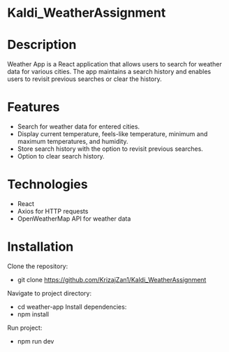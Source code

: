 # Kaldi_WeatherAssignment

# Description
Weather App is a React application that allows users to search for weather data for various cities. The app maintains a search history and enables users to revisit previous searches or clear the history.

# Features
 - Search for weather data for entered cities.
 - Display current temperature, feels-like temperature, minimum and maximum temperatures, and humidity.
 - Store search history with the option to revisit previous searches.
 - Option to clear search history.
# Technologies
 - React
 - Axios for HTTP requests
 - OpenWeatherMap API for weather data
# Installation
Clone the repository:
 - git clone https://github.com/KrizajZan1/Kaldi_WeatherAssignment

Navigate to project directory:
 - cd weather-app
Install dependencies:
 - npm install

Run project:
 - npm run dev